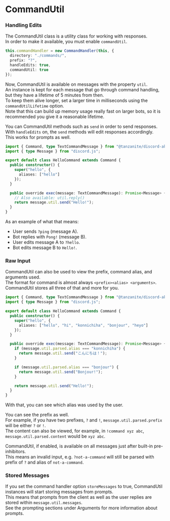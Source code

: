 <!-- markdownlint-disable MD001 -->

# CommandUtil

### Handling Edits

The CommandUtil class is a utility class for working with responses.  
In order to make it available, you must enable `commandUtil`.

```ts
this.commandHandler = new CommandHandler(this, {
  directory: "./commands/",
  prefix: "?",
  handleEdits: true,
  commandUtil: true
});
```

Now, CommandUtil is available on messages with the property `util`.  
An instance is kept for each message that go through command handling, but they have a lifetime of 5 minutes from then.  
To keep them alive longer, set a larger time in milliseconds using the `commandUtilLifetime` option.  
Note that this can build up memory usage really fast on larger bots, so it is recommended you give it a reasonable lifetime.

You can CommandUtil methods such as `send` in order to send responses.  
With `handleEdits` on, the `send` methods will edit responses accordingly.  
This works for prompts as well.

```ts
import { Command, type TextCommandMessage } from "@tanzanite/discord-akairo";
import { type Message } from "discord.js";

export default class HelloCommand extends Command {
  public constructor() {
    super("hello", {
      aliases: ["hello"]
    });
  }

  public override exec(message: TextCommandMessage): Promise<Message> {
    // Also available: util.reply()
    return message.util.send("Hello!");
  }
}
```

As an example of what that means:

- User sends `?ping` (message A).
- Bot replies with `Pong!` (message B).
- User edits message A to `?hello`.
- Bot edits message B to `Hello!`.

### Raw Input

CommandUtil can also be used to view the prefix, command alias, and arguments used.  
The format for command is almost always `<prefix><alias> <arguments>`.  
CommandUtil stores all three of that and more for you.

```ts
import { Command, type TextCommandMessage } from "@tanzanite/discord-akairo";
import { type Message } from "discord.js";

export default class HelloCommand extends Command {
  public constructor() {
    super("hello", {
      aliases: ["hello", "hi", "konnichiha", "bonjour", "heyo"]
    });
  }

  public override exec(message: TextCommandMessage): Promise<Message> {
    if (message.util.parsed.alias === "konnichiha") {
      return message.util.send("こんにちは！");
    }

    if (message.util.parsed.alias === "bonjour") {
      return message.util.send("Bonjour!");
    }

    return message.util.send("Hello!");
  }
}
```

With that, you can see which alias was used by the user.

You can see the prefix as well.  
For example, if you have two prefixes, `?` and `!`, `message.util.parsed.prefix` will be either `?` or `!`.  
The content can also be viewed, for example, in `!command xyz abc`, `message.util.parsed.content` would be `xyz abc`.

CommandUtil, if enabled, is available on all messages just after built-in pre-inhibitors.  
This means an invalid input, e.g. `?not-a-command` will still be parsed with prefix of `?` and alias of `not-a-command`.

### Stored Messages

If you set the command handler option `storeMessages` to true, CommandUtil instances will start storing messages from prompts.  
This means that prompts from the client as well as the user replies are stored within `message.util.messages`.  
See the prompting sections under Arguments for more information about prompts.
